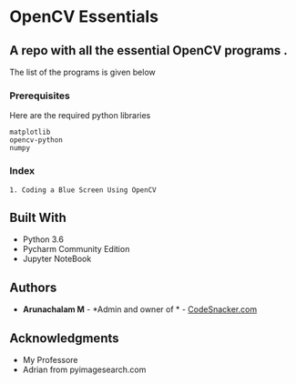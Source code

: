 # OpenCV Essentials

## A repo with all the essential OpenCV programs .

The list of the programs is given below 

### Prerequisites

Here are the required python libraries 

```
matplotlib
opencv-python
numpy

```

### Index
 
```
1. Coding a Blue Screen Using OpenCV

``` 
 

## Built With

* Python 3.6 
* Pycharm Community Edition
* Jupyter NoteBook

## Authors

* **Arunachalam M** - *Admin and owner of * - [CodeSnacker.com](https://codesnacker.com)
 
## Acknowledgments

* My Professore
* Adrian from pyimagesearch.com
 
